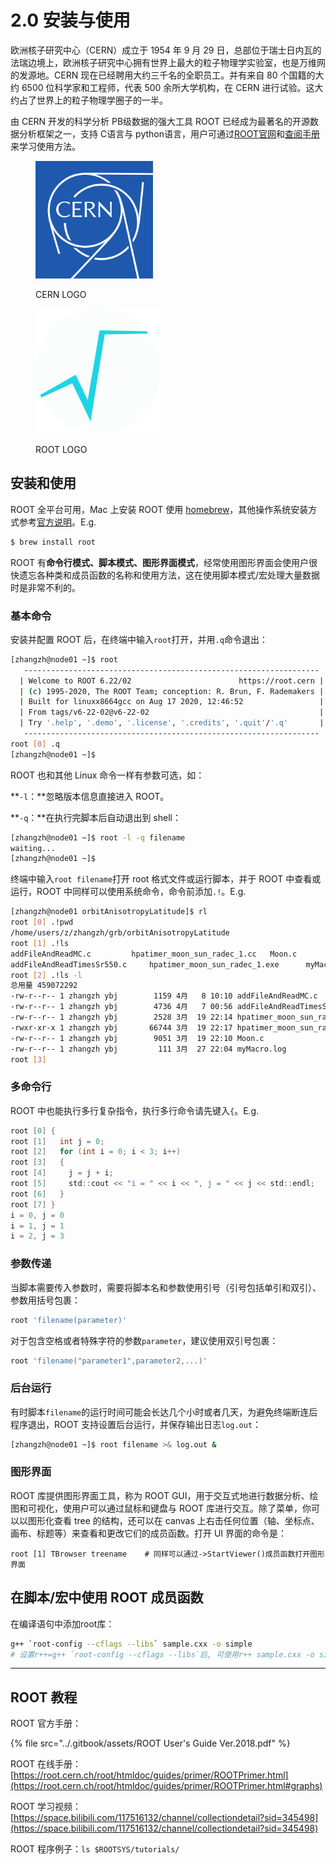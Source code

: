 # 2.0 安装与使用

欧洲核子研究中心（CERN）成立于 1954 年 9 月 29 日，总部位于瑞士日内瓦的法瑞边境上，欧洲核子研究中心拥有世界上最大的粒子物理学实验室，也是万维网的发源地。CERN 现在已经聘用大约三千名的全职员工。并有来自 80 个国籍的大约 6500 位科学家和工程师，代表 500 余所大学机构，在 CERN 进行试验。这大约占了世界上的粒子物理学圈子的一半。

由 CERN 开发的科学分析 PB级数据的强大工具 ROOT 已经成为最著名的开源数据分析框架之一，支持 C语言与 python语言，用户可通过[ROOT官网](https://root.cern.ch)和[查阅手册](2.0-an-zhuang-yu-shi-yong.md#root-jiao-cheng-ji-he)来学习使用方法。

<div align="left" data-full-width="false">

<figure><img src="../.gitbook/assets/CERN_logo.svg.png" alt="" width="188"><figcaption><p>CERN LOGO</p></figcaption></figure>

 

<figure><img src="../.gitbook/assets/ROOT-generic-logo-color-512.svg" alt="" width="200"><figcaption><p>ROOT LOGO</p></figcaption></figure>

</div>



## 安装和使用

ROOT 全平台可用，Mac 上安装 ROOT 使用 [homebrew](../0.-linux-commands/3.-mac-terminal.md#shi-yong-homebrew-an-zhuang-mac-ruan-jian)，其他操作系统安装方式参考[官方说明](https://root.cern/install/#macos-package-managers)。E.g.

```bash
$ brew install root
```

ROOT 有**命令行模式、脚本模式、图形界面模式**，经常使用图形界面会使用户很快遗忘各种类和成员函数的名称和使用方法，这在使用脚本模式/宏处理大量数据时是非常不利的。

### 基本命令

安装并配置 ROOT 后，在终端中输入`root`打开，并用`.q`命令退出：

```sh
[zhangzh@node01 ~]$ root
   ------------------------------------------------------------------
  | Welcome to ROOT 6.22/02                        https://root.cern |
  | (c) 1995-2020, The ROOT Team; conception: R. Brun, F. Rademakers |
  | Built for linuxx8664gcc on Aug 17 2020, 12:46:52                 |
  | From tags/v6-22-02@v6-22-02                                      |
  | Try '.help', '.demo', '.license', '.credits', '.quit'/'.q'       |
   ------------------------------------------------------------------
root [0] .q
[zhangzh@node01 ~]$ 
```

ROOT 也和其他 Linux 命令一样有参数可选，如：

**`-l`：**忽略版本信息直接进入 ROOT。

**`-q`：**在执行完脚本后自动退出到 shell：

```bash
[zhangzh@node01 ~]$ root -l -q filename
waiting...
[zhangzh@node01 ~]$
```

终端中输入`root filename`打开 root 格式文件或运行脚本，并于 ROOT 中查看或运行，ROOT 中同样可以使用系统命令，命令前添加`.!`。E.g.

```bash
[zhangzh@node01 orbitAnisotropyLatitude]$ rl
root [0] .!pwd
/home/users/z/zhangzh/grb/orbitAnisotropyLatitude
root [1] .!ls
addFileAndReadMC.c	       hpatimer_moon_sun_radec_1.cc	  Moon.c
addFileAndReadTimesSr550.c     hpatimer_moon_sun_radec_1.exe	  myMacro.log
root [2] .!ls -l
总用量 459072292
-rw-r--r-- 1 zhangzh ybj        1159 4月   8 10:10 addFileAndReadMC.c
-rw-r--r-- 1 zhangzh ybj        4736 4月   7 00:56 addFileAndReadTimesSr550.c
-rw-r--r-- 1 zhangzh ybj        2528 3月  19 22:14 hpatimer_moon_sun_radec_1.cc
-rwxr-xr-x 1 zhangzh ybj       66744 3月  19 22:17 hpatimer_moon_sun_radec_1.exe
-rw-r--r-- 1 zhangzh ybj        9051 3月  19 22:10 Moon.c
-rw-r--r-- 1 zhangzh ybj         111 3月  27 22:04 myMacro.log
root [3]
```

### 多命令行

ROOT 中也能执行多行复杂指令，执行多行命令请先键入`{`。E.g.

```c
root [0] {
root [1]   int j = 0;
root [2]   for (int i = 0; i < 3; i++)
root [3]   {
root [4]     j = j + i;
root [5]     std::cout << "i = " << i << ", j = " << j << std::endl;
root [6]   }
root [7] }
i = 0, j = 0
i = 1, j = 1
i = 2, j = 3
```

### 参数传递

当脚本需要传入参数时，需要将脚本名和参数使用引号（引号包括单引和双引）、参数用括号包裹：

```bash
root 'filename(parameter)'
```

对于包含空格或者特殊字符的参数`parameter`，建议使用双引号包裹：

```bash
root 'filename("parameter1",parameter2,...)'
```

### 后台运行

有时脚本`filename`的运行时间可能会长达几个小时或者几天，为避免终端断连后程序退出，ROOT 支持设置后台运行，并保存输出日志`log.out`：

```bash
[zhangzh@node01 ~]$ root filename >& log.out &
```

### 图形界面

ROOT 库提供图形界面工具，称为 ROOT GUI，用于交互式地进行数据分析、绘图和可视化，使用户可以通过鼠标和键盘与 ROOT 库进行交互。除了菜单，你可以以图形化查看 tree 的结构，还可以在 canvas 上右击任何位置（轴、坐标点、画布、标题等）来查看和更改它们的成员函数。打开 UI 界面的命令是：

```shell
root [1] TBrowser treename    # 同样可以通过->StartViewer()成员函数打开图形界面 
```



## 在脚本/宏中使用 ROOT 成员函数

在编译语句中添加root库：

```bash
g++ `root-config --cflags --libs` sample.cxx -o simple
# 设置r++=g++ `root-config --cflags --libs`后, 可使用r++ sample.cxx -o simple
```









***

## ROOT 教程

ROOT 官方手册：

{% file src="../.gitbook/assets/ROOT User's Guide Ver.2018.pdf" %}

ROOT 在线手册：[https://root.cern.ch/root/htmldoc/guides/primer/ROOTPrimer.html](https://root.cern.ch/root/htmldoc/guides/primer/ROOTPrimer.html#graphs)

ROOT 学习视频：[https://space.bilibili.com/117516132/channel/collectiondetail?sid=345498](https://space.bilibili.com/117516132/channel/collectiondetail?sid=345498)

ROOT 程序例子：`ls $ROOTSYS/tutorials/`





